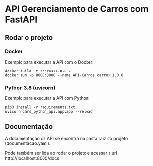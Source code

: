 # API Gerenciamento de Carros com FastAPI

## Rodar o projeto
### Docker
Exemplo para executar a API com o Docker:
```
docker build -t carros:1.0.0 .
docker run -p 8000:8000 --name API-Carros carros:1.0.0
```

### Python 3.8 (uvicorn)
Exemplo para executar a API com Python:
```
pip3 install -r requirements.txt
uvicorn cars_python_api.app:app --reload
```

## Documentação
A documentação da API se encontra na pasta raiz do projeto (documentacao.yaml).

Pode também ser lida ao rodar o projeto e acessar a url http://localhost:8000/docs

